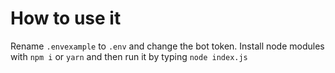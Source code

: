 # How to use it
Rename ``.envexample`` to ``.env`` and change the bot token.
Install node modules with ``npm i`` or ``yarn`` 
and then run it by typing ``node index.js``